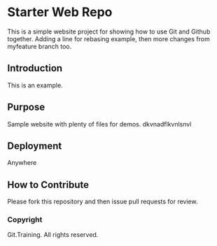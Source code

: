 # Starter Web Repo

This is a simple website project for showing how to use Git and Github together. Adding a line for rebasing example, then more changes from myfeature branch too.

## Introduction
This is an example.
## Purpose

Sample website with plenty of files for demos. dkvnadflkvnlsnvl

## Deployment
Anywhere
## How to Contribute

Please fork this repository and then issue pull requests for review.

### Copyright
Git.Training. All rights reserved.